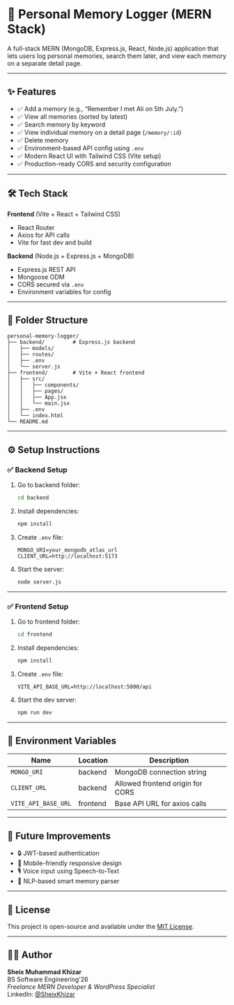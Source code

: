 
# 🧠 Personal Memory Logger (MERN Stack)

A full-stack MERN (MongoDB, Express.js, React, Node.js) application that lets users log personal memories, search them later, and view each memory on a separate detail page.

---

## ✨ Features

- ✅ Add a memory (e.g., “Remember I met Ali on 5th July.”)
- ✅ View all memories (sorted by latest)
- ✅ Search memory by keyword
- ✅ View individual memory on a detail page (`/memory/:id`)
- ✅ Delete memory
- ✅ Environment-based API config using `.env`
- ✅ Modern React UI with Tailwind CSS (Vite setup)
- ✅ Production-ready CORS and security configuration

---

## 🛠 Tech Stack

**Frontend** (Vite + React + Tailwind CSS)
- React Router
- Axios for API calls
- Vite for fast dev and build

**Backend** (Node.js + Express.js + MongoDB)
- Express.js REST API
- Mongoose ODM
- CORS secured via `.env`
- Environment variables for config

---

## 📂 Folder Structure

```
personal-memory-logger/
├── backend/         # Express.js backend
│   ├── models/
│   ├── routes/
│   ├── .env
│   └── server.js
├── frontend/        # Vite + React frontend
│   ├── src/
│   │   ├── components/
│   │   ├── pages/
│   │   ├── App.jsx
│   │   └── main.jsx
│   ├── .env
│   └── index.html
└── README.md
```

---

## ⚙️ Setup Instructions

### ✅ Backend Setup

1. Go to backend folder:
   ```bash
   cd backend
   ```

2. Install dependencies:
   ```bash
   npm install
   ```

3. Create `.env` file:
   ```env
   MONGO_URI=your_mongodb_atlas_url
   CLIENT_URL=http://localhost:5173
   ```

4. Start the server:
   ```bash
   node server.js
   ```

---

### ✅ Frontend Setup

1. Go to frontend folder:
   ```bash
   cd frontend
   ```

2. Install dependencies:
   ```bash
   npm install
   ```

3. Create `.env` file:
   ```env
   VITE_API_BASE_URL=http://localhost:5000/api
   ```

4. Start the dev server:
   ```bash
   npm run dev
   ```

---

## 🔐 Environment Variables

| Name               | Location   | Description                     |
|--------------------|------------|---------------------------------|
| `MONGO_URI`        | backend    | MongoDB connection string       |
| `CLIENT_URL`       | backend    | Allowed frontend origin for CORS |
| `VITE_API_BASE_URL`| frontend   | Base API URL for axios calls    |

---

## 🚀 Future Improvements

- 🔒 JWT-based authentication
- 📱 Mobile-friendly responsive design
- 🎙️ Voice input using Speech-to-Text
- 🧠 NLP-based smart memory parser

---

## 📄 License

This project is open-source and available under the [MIT License](LICENSE).

---

## 👨‍💻 Author

**Sheix Muhammad Khizar**  
BS Software Engineering'26  
_Freelance MERN Developer & WordPress Specialist_  
LinkedIn: [@SheixKhizar](https://www.linkedin.com/in/your-profile)
